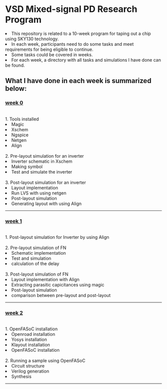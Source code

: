 # VSD Mixed-signal PD Research Program
<li> This repository is related to a 10-week program for taping out a chip using SKY130 technology.<br>
<li> In each week, participants need to do some tasks and meet requirements for being eligible to continue.<br>
<li> Some tasks could be covered in weeks.<br>
<li> For each week, a directory with all tasks and simulations I have done can be found. <br>
  
 ## What I have done in each week is summarized below:<br>
  
### [week 0](https://github.com/miladvafaieenezhad/msvsdwcomp/tree/main/week%200)
<br>  
1. Tools installed
<li> Magic<br>   
<li> Xschem<br>
<li> Ngspice<br>
<li> Netgen <br>
<li> Align<br>
<br>
2. Pre-layout simulation for an inverter<br>
  
<li> Inverter schematic in Xschem<br>
<li> Making symbol <br>
<li> Test and simulate the inverter<br>
<br>
3. Post-layout simulation for an inverter<br>
  
<li> Layout implementation <br>
<li> Run LVS with using netgen<br>
<li> Post-layout simulation<br>
<li> Generating layout with using Align<br>
<hr>
  
### [week 1](https://github.com/miladvafaieenezhad/msvsdwcomp/tree/main/week%201)
<br>
1. Post-layout simulation for Inverter by using Align 
<br>
<br>
2. Pre-layout simulation of FN
<li> Schematic implementation
<li> Test and simulation
<li> calculation of the delay
<br>
<br>
3. Post-layout simulation of FN
<li> Layout implementation with Align
<li> Extracting parasitic capicitances using magic
<li> Post-layout simulation
<li> comparison between pre-layout and post-layout
<hr>
  
### [week 2](https://github.com/miladvafaieenezhad/msvsdwcomp/tree/main/week%202)
<br>
1. OpenFASoC installation
<li> Openroad installation
<li> Yosys installation
<li> Klayout installation
<li> OpenFASoC installation
<br>
<br>
2. Running a sample using OpenFASoC
<li> Circuit structure
<li> Verilog generation
<li> Synthesis
<hr>
  
